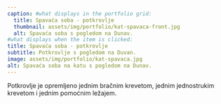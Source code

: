 ```yaml
---
caption: #what displays in the portfolio grid:
  title: Spavaća soba - potkrovlje
  thumbnail: assets/img/portfolio/kat-spavaca-front.jpg
  alt: Spavaća soba s pogledom na Dunav.
#what displays when the item is clicked:
title: Spavaća soba - potkrovlje
subtitle: Potkrovlje s pogledom na Duvan.
image: assets/img/portfolio/kat-spavaca.jpg
alt: Spavaća soba na katu s pogledom na Dunav.
---
```

Potkrovlje je opremljeno jednim bračnim krevetom, jednim jednostrukim krevetom i jednim pomoćnim ležajem.

